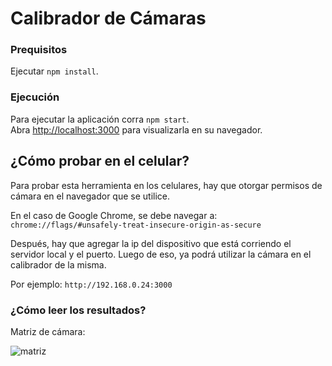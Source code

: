 # Calibrador de Cámaras

### Prequisitos

Ejecutar `npm install`.

### Ejecución

Para ejecutar la aplicación corra `npm start`.\
Abra [http://localhost:3000](http://localhost:3000) para visualizarla en su navegador.

## ¿Cómo probar en el celular?

Para probar esta herramienta en los celulares, hay que otorgar permisos de cámara en el navegador que se utilice.

En el caso de Google Chrome, se debe navegar a:
`chrome://flags/#unsafely-treat-insecure-origin-as-secure`

Después, hay que agregar la ip del dispositivo que está corriendo el servidor local y el puerto. Luego de eso, ya podrá utilizar la cámara en el calibrador de la misma.

Por ejemplo: `http://192.168.0.24:3000`

### ¿Cómo leer los resultados?

Matriz de cámara:

![matriz](https://docs-assets.developer.apple.com/published/ffb3831f78/b127969e-7bf7-414b-800b-5b8c20e2b610.png)